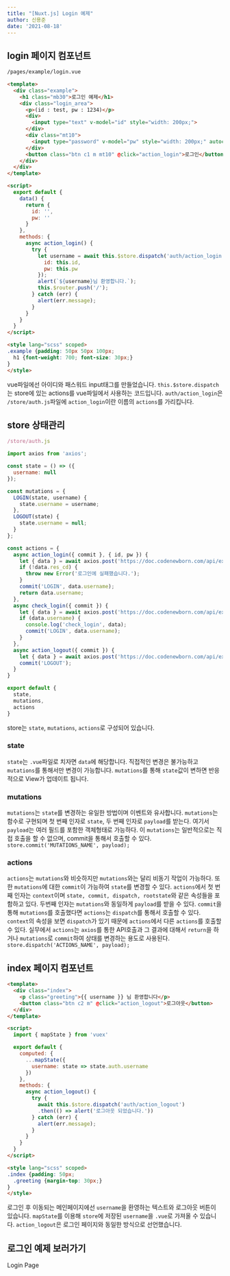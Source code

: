 ```yaml
---
title: "[Nuxt.js] Login 예제"
author: 신용준
date: '2021-08-18'
---
```


## login 페이지 컴포넌트

```html
/pages/example/login.vue

<template>
  <div class="example">
    <h1 class="mb30">로그인 예제</h1>
    <div class="login_area">
      <p>(id : test, pw : 1234)</p>
      <div>
        <input type="text" v-model="id" style="width: 200px;">
      </div>
      <div class="mt10">
        <input type="password" v-model="pw" style="width: 200px;" autocomplete="off">
      </div>
      <button class="btn c1 m mt10" @click="action_login">로그인</button>
    </div>
  </div>
</template>

<script>
  export default {
    data() {
      return {
        id: '',
        pw: ''
      }
    },
    methods: {
      async action_login() {
        try {
          let username = await this.$store.dispatch('auth/action_login', {
            id: this.id,
            pw: this.pw
          });
          alert(`${username}님 환영합니다.`);
          this.$router.push('/');
        } catch (err) {
          alert(err.message);
        }
      }
    }
  }
</script>

<style lang="scss" scoped>
.example {padding: 50px 50px 100px;
  h1 {font-weight: 700; font-size: 30px;}
}
</style>
```

vue파일에선 아이디와 패스워드 input태그를 만들었습니다.
`this.$store.dispatch`는 store에 있는 actions를 vue파일에서 사용하는 코드입니다.
`auth/action_login`은 `/store/auth.js`파일에 `action_login`이란 이름의 `actions`를 가리킵니다.

## store 상태관리

```js
/store/auth.js

import axios from 'axios';

const state = () => ({
  username: null
});

const mutations = {
  LOGIN(state, username) {
    state.username = username;
  },
  LOGOUT(state) {
    state.username = null;
  }
};

const actions = {
  async action_login({ commit }, { id, pw }) {
    let { data } = await axios.post('https://doc.codenewborn.com/api/example/action_login', { id, pw })
    if (!data.res_cd) {
      throw new Error('로그인에 실패했습니다.');
    }
    commit('LOGIN', data.username);
    return data.username;
  },
  async check_login({ commit }) {
    let { data } = await axios.post('https://doc.codenewborn.com/api/example/check_login');
    if (data.username) {
      console.log('check_login', data);
      commit('LOGIN', data.username);
    }
  },
  async action_logout({ commit }) {
    let { data } = await axios.post('https://doc.codenewborn.com/api/example/action_logout')
    commit('LOGOUT');
  }
}

export default {
  state,
  mutations,
  actions
}
```

store는 `state`, `mutations`, `actions`로 구성되어 있습니다.

### state
`state`는 `.vue`파일로 치자면 `data`에 해당합니다.
직접적인 변경은 불가능하고 `mutations`를 통해서만 변경이 가능합니다.
`mutations`를 통해 `state`값이 변하면 반응적으로 View가 업데이트 됩니다.

### mutations
`mutations`는 `state`를 변경하는 유일한 방법이며 이벤트와 유사합니다.
`mutations`는 함수로 구현되며 첫 번째 인자로 `state`, 두 번째 인자로 `payload`를 받는다.
여기서 `payload`는 여러 필드를 포함한 객체형태로 가능하다.
이 `mutations`는 일반적으로는 직접 호출을 할 수 없으며, commit을 통해서 호출할 수 있다.
`store.commit('MUTATIONS_NAME', payload);`

### actions
`actions`는 `mutations`와 비슷하지만 `mutations`와는 달리 비동기 작업이 가능하다.
또한 `mutations`에 대한 `commit`이 가능하여 `state`를 변경할 수 있다.
`actions`에서 첫 번째 인자는 `context`이며 `state, commit, dispatch, rootstate`와 같은 속성들을 포함하고 있다.
두번째 인자는 `mutations`와 동일하게 `payload`를 받을 수 있다.
`commit`을 통해 `mutations`를 호출했다면 `actions`는 `dispatch`를 통해서 호출할 수 있다.
`context`의 속성을 보면 `dispatch`가 있기 때문에 `actions`에서 다른 `actions`를 호출할 수 있다.
실무에서 `actions`는 `axios`를 통한 API호출과 그 결과에 대해서 `return`을 하거나 `mutations`로 `commit`하여 상태를 변경하는 용도로 사용된다.
`store.dispatch('ACTIONS_NAME', payload);`

## index 페이지 컴포넌트

```html
<template>
  <div class="index">
    <p class="greeting">{{ username }} 님 환영합니다</p>
    <button class="btn c2 m" @click="action_logout">로그아웃</button>
  </div>
</template>

<script>
  import { mapState } from 'vuex'

  export default {
    computed: {
      ...mapState({
        username: state => state.auth.username
      })
    },
    methods: {
      async action_logout() {
        try {
          await this.$store.dispatch('auth/action_logout')
          .then(() => alert('로그아웃 되었습니다.'))
        } catch (err) {
          alert(err.message);
        }
      }
    }
  }
</script>

<style lang="scss" scoped>
.index {padding: 50px;
  .greeting {margin-top: 30px;}
}
</style>
```

로그인 후 이동되는 메인페이지에선 `username`을 환영하는 텍스트와 로그아웃 버튼이 있습니다.
`mapState`를 이용해 `store`에 저장된 `username`을 `.vue`로 가져올 수 있습니다.
`action_logout`은 로그인 페이지와 동일한 방식으로 선언했습니다.

## 로그인 예제 보러가기

<NuxtLink to="/example/login" class="btn c1 m">Login Page</NuxtLink>